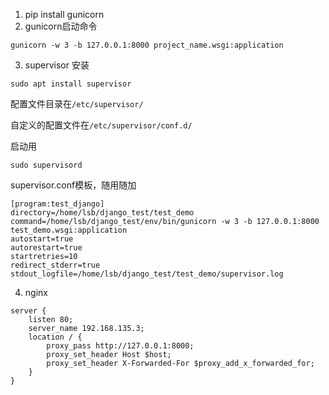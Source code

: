 1. pip install gunicorn
2. gunicorn启动命令
```
gunicorn -w 3 -b 127.0.0.1:8000 project_name.wsgi:application
```
3. supervisor 安装
```
sudo apt install supervisor
```
配置文件目录在`/etc/supervisor/`

自定义的配置文件在`/etc/supervisor/conf.d/`

启动用
```
sudo supervisord
```

supervisor.conf模板，随用随加
```
[program:test_django]
directory=/home/lsb/django_test/test_demo
command=/home/lsb/django_test/env/bin/gunicorn -w 3 -b 127.0.0.1:8000 test_demo.wsgi:application
autostart=true
autorestart=true
startretries=10
redirect_stderr=true
stdout_logfile=/home/lsb/django_test/test_demo/supervisor.log
```
4. nginx
```
server {
    listen 80;
    server_name 192.168.135.3;
    location / {
        proxy_pass http://127.0.0.1:8000;
        proxy_set_header Host $host;
        proxy_set_header X-Forwarded-For $proxy_add_x_forwarded_for;
    }
}
```
